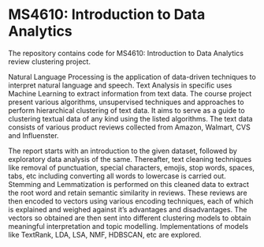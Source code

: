 # MS4610: Introduction to Data Analytics

The repository contains code for MS4610: Introduction to Data Analytics review clustering project.

Natural Language Processing is the application of data-driven techniques to interpret natural language and speech. Text Analysis in specific uses Machine Learning to extract information from text data. The course project present various algorithms, unsupervised techniques and approaches to perform hierarchical clustering of text data. It aims to serve as a guide to clustering textual data of any kind using the listed algorithms. The text data consists of various product reviews collected from Amazon, Walmart, CVS and Influenster. 

The report starts with an introduction to the given dataset, followed by exploratory data analysis of the same. Thereafter, text cleaning techniques like removal of punctuation, special characters, emojis, stop words, spaces, tabs, etc including converting all words to lowercase is carried out. Stemming and Lemmatization is performed on this cleaned data to extract the root word and retain semantic similarity in reviews. These reviews are then encoded to vectors using various encoding techniques, each of which is explained and weighed against it’s advantages and disadvantages. The vectors so obtained are then sent into different clustering models to obtain meaningful interpretation and topic modelling. Implementations of models like TextRank, LDA, LSA, NMF, HDBSCAN, etc are explored.
